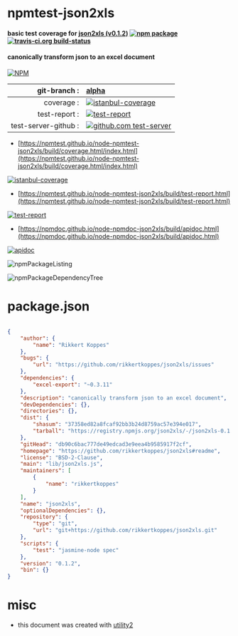 # npmtest-json2xls

#### basic test coverage for  [json2xls (v0.1.2)](https://github.com/rikkertkoppes/json2xls#readme)  [![npm package](https://img.shields.io/npm/v/npmtest-json2xls.svg?style=flat-square)](https://www.npmjs.org/package/npmtest-json2xls) [![travis-ci.org build-status](https://api.travis-ci.org/npmtest/node-npmtest-json2xls.svg)](https://travis-ci.org/npmtest/node-npmtest-json2xls)

#### canonically transform json to an excel document

[![NPM](https://nodei.co/npm/json2xls.png?downloads=true&downloadRank=true&stars=true)](https://www.npmjs.com/package/json2xls)

| git-branch : | [alpha](https://github.com/npmtest/node-npmtest-json2xls/tree/alpha)|
|--:|:--|
| coverage : | [![istanbul-coverage](https://npmtest.github.io/node-npmtest-json2xls/build/coverage.badge.svg)](https://npmtest.github.io/node-npmtest-json2xls/build/coverage.html/index.html)|
| test-report : | [![test-report](https://npmtest.github.io/node-npmtest-json2xls/build/test-report.badge.svg)](https://npmtest.github.io/node-npmtest-json2xls/build/test-report.html)|
| test-server-github : | [![github.com test-server](https://npmtest.github.io/node-npmtest-json2xls/GitHub-Mark-32px.png)](https://npmtest.github.io/node-npmtest-json2xls/build/app/index.html) | | build-artifacts : | [![build-artifacts](https://npmtest.github.io/node-npmtest-json2xls/glyphicons_144_folder_open.png)](https://github.com/npmtest/node-npmtest-json2xls/tree/gh-pages/build)|

- [https://npmtest.github.io/node-npmtest-json2xls/build/coverage.html/index.html](https://npmtest.github.io/node-npmtest-json2xls/build/coverage.html/index.html)

[![istanbul-coverage](https://npmtest.github.io/node-npmtest-json2xls/build/screenCapture.buildCi.browser.%252Ftmp%252Fbuild%252Fcoverage.lib.html.png)](https://npmtest.github.io/node-npmtest-json2xls/build/coverage.html/index.html)

- [https://npmtest.github.io/node-npmtest-json2xls/build/test-report.html](https://npmtest.github.io/node-npmtest-json2xls/build/test-report.html)

[![test-report](https://npmtest.github.io/node-npmtest-json2xls/build/screenCapture.buildCi.browser.%252Ftmp%252Fbuild%252Ftest-report.html.png)](https://npmtest.github.io/node-npmtest-json2xls/build/test-report.html)

- [https://npmdoc.github.io/node-npmdoc-json2xls/build/apidoc.html](https://npmdoc.github.io/node-npmdoc-json2xls/build/apidoc.html)

[![apidoc](https://npmdoc.github.io/node-npmdoc-json2xls/build/screenCapture.buildCi.browser.%252Ftmp%252Fbuild%252Fapidoc.html.png)](https://npmdoc.github.io/node-npmdoc-json2xls/build/apidoc.html)

![npmPackageListing](https://npmtest.github.io/node-npmtest-json2xls/build/screenCapture.npmPackageListing.svg)

![npmPackageDependencyTree](https://npmtest.github.io/node-npmtest-json2xls/build/screenCapture.npmPackageDependencyTree.svg)



# package.json

```json

{
    "author": {
        "name": "Rikkert Koppes"
    },
    "bugs": {
        "url": "https://github.com/rikkertkoppes/json2xls/issues"
    },
    "dependencies": {
        "excel-export": "~0.3.11"
    },
    "description": "canonically transform json to an excel document",
    "devDependencies": {},
    "directories": {},
    "dist": {
        "shasum": "37358ed82a8fcaf92bb3b24d8759ac57e394e017",
        "tarball": "https://registry.npmjs.org/json2xls/-/json2xls-0.1.2.tgz"
    },
    "gitHead": "db90c6bac777de49edcad3e9eea4b9585917f2cf",
    "homepage": "https://github.com/rikkertkoppes/json2xls#readme",
    "license": "BSD-2-Clause",
    "main": "lib/json2xls.js",
    "maintainers": [
        {
            "name": "rikkertkoppes"
        }
    ],
    "name": "json2xls",
    "optionalDependencies": {},
    "repository": {
        "type": "git",
        "url": "git+https://github.com/rikkertkoppes/json2xls.git"
    },
    "scripts": {
        "test": "jasmine-node spec"
    },
    "version": "0.1.2",
    "bin": {}
}
```



# misc
- this document was created with [utility2](https://github.com/kaizhu256/node-utility2)
